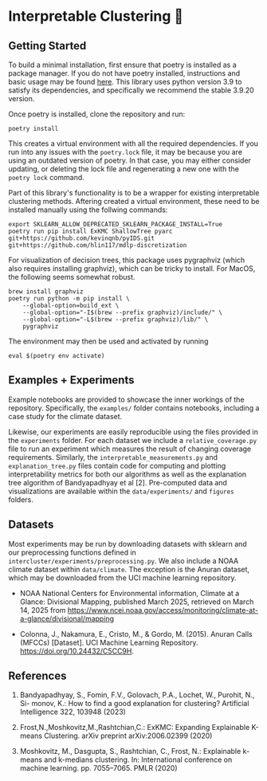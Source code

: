 # Interpretable Clustering :deciduous_tree:

## Getting Started
To build a minimal installation, first ensure that poetry is installed 
as a package manager. If you do not have poetry installed, 
instructions and basic usage  may be found [here](https://python-poetry.org/docs/). 
This library uses python version 3.9 to satisfy its dependencies, 
and specifically we recommend the stable 3.9.20 version. 

Once poetry is installed, clone the repository
and run:

```
poetry install
```

This creates a virtual environment 
with all the required dependencies. 
If you run into any issues with the `poetry.lock` file, it may be 
because you are using an outdated version of poetry. In that case, 
you may either consider updating, or deleting the lock file and 
regenerating a new one with the `poetry lock` command.

Part of this library's functionality is to be a wrapper for 
existing interpretable clustering methods. Aftering created a virtual environment,
these need to be installed manually using the follwing commands:

```
export SKLEARN_ALLOW_DEPRECATED_SKLEARN_PACKAGE_INSTALL=True
poetry run pip install ExKMC ShallowTree pyarc git+https://github.com/kevinqnb/pyIDS.git git+https://github.com/hlin117/mdlp-discretization
```

For visualization of decision trees, this package uses pygraphviz 
(which also requires installing graphviz), which can be tricky to install. 
For MacOS, the following seems somewhat robust.
```
brew install graphviz
poetry run python -m pip install \
    --global-option=build_ext \
    --global-option="-I$(brew --prefix graphviz)/include/" \
    --global-option="-L$(brew --prefix graphviz)/lib/" \
    pygraphviz
```
The environment may then be used and activated by running 
```
eval $(poetry env activate)
```

## Examples + Experiments
Example notebooks are provided to showcase the inner workings of the repository. 
Specifically, the `examples/` folder contains notebooks, including a case study for the 
climate dataset. 

Likewise, our experiments are easily reproducible using the files provided in the `experiments`
folder. For each dataset we include a `relative_coverage.py` file to run an experiment which measures the 
result of changing coverage requirements. Similarly, the `interpretable_measurements.py` and `explanation_tree.py`
files contain code for computing and plotting interpretability metrics for both our algorithms as well as 
the explanation tree algorithm of Bandyapadhyay et al [2]. Pre-computed data and visualizations are available within 
the `data/experiments/` and `figures` folders.
## Datasets 

Most experiments may be run by downloading datasets with sklearn and our preprocessing functions 
defined in `intercluster/experiments/preprocessing.py`. We also include a NOAA climate dataset 
within `data/climate`. The exception is the Anuran dataset, which may be downloaded 
from the UCI machine learning repository. 

* NOAA National Centers for Environmental information, Climate at a Glance: Divisional Mapping, published March 2025,
  retrieved on March 14, 2025 from https://www.ncei.noaa.gov/access/monitoring/climate-at-a-glance/divisional/mapping

* Colonna, J., Nakamura, E., Cristo, M., & Gordo, M. (2015). Anuran Calls (MFCCs) [Dataset]. 
UCI Machine Learning Repository. https://doi.org/10.24432/C5CC9H.

## References
1. Bandyapadhyay, S., Fomin, F.V., Golovach, P.A., Lochet, W., Purohit, N., Si-
monov, K.: How to find a good explanation for clustering? Artificial Intelligence
322, 103948 (2023)
   
2. Frost,N.,Moshkovitz,M.,Rashtchian,C.: ExKMC: Expanding Explainable K-means
Clustering. arXiv preprint arXiv:2006.02399 (2020)

2. Moshkovitz, M., Dasgupta, S., Rashtchian, C., Frost, N.: Explainable k-means and
k-medians clustering. In: International conference on machine learning. pp. 7055–7065. PMLR (2020)


